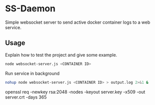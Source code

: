 

# SS-Daemon

Simple websocket server to send active docker container logs to a web service.

## Usage

Explain how to test the project and give some example.

```bash
node websocket-server.js <CONTAINER ID>
```
Run service in background
```bash
nohup node websocket-server.js <CONTAINER ID> > output.log 2>&1 &
```

openssl req -newkey rsa:2048 -nodes -keyout server.key -x509 -out server.crt -days 365
